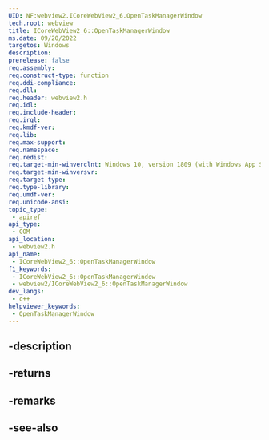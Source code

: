 ```yaml
---
UID: NF:webview2.ICoreWebView2_6.OpenTaskManagerWindow
tech.root: webview
title: ICoreWebView2_6::OpenTaskManagerWindow
ms.date: 09/20/2022
targetos: Windows
description: 
prerelease: false
req.assembly: 
req.construct-type: function
req.ddi-compliance: 
req.dll: 
req.header: webview2.h
req.idl: 
req.include-header: 
req.irql: 
req.kmdf-ver: 
req.lib: 
req.max-support: 
req.namespace: 
req.redist: 
req.target-min-winverclnt: Windows 10, version 1809 (with Windows App SDK 1.1 or later)
req.target-min-winversvr: 
req.target-type: 
req.type-library: 
req.umdf-ver: 
req.unicode-ansi: 
topic_type:
 - apiref
api_type:
 - COM
api_location:
 - webview2.h
api_name:
 - ICoreWebView2_6::OpenTaskManagerWindow
f1_keywords:
 - ICoreWebView2_6::OpenTaskManagerWindow
 - webview2/ICoreWebView2_6::OpenTaskManagerWindow
dev_langs:
 - c++
helpviewer_keywords:
 - OpenTaskManagerWindow
---
```


## -description

## -returns

## -remarks

## -see-also

